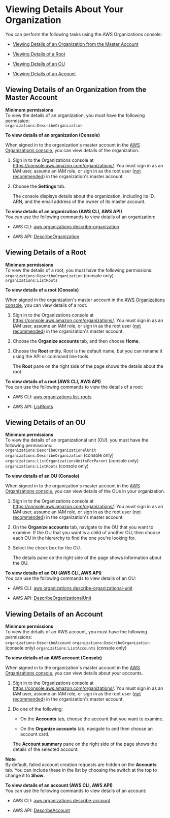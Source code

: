 # Viewing Details About Your Organization<a name="orgs_manage_org_details"></a>

You can perform the following tasks using the AWS Organizations console:

+ [Viewing Details of an Organization from the Master Account](#orgs_view_org)

+ [Viewing Details of a Root](#orgs_view_root)

+ [Viewing Details of an OU](#orgs_view_ou)

+ [Viewing Details of an Account](#orgs_view_account)

## Viewing Details of an Organization from the Master Account<a name="orgs_view_org"></a>

**Minimum permissions**  
To view the details of an organization, you must have the following permission:  
`organizations:DescribeOrganization`

**To view details of an organization \(Console\)**

When signed in to the organization's master account in the [AWS Organizations console](https://console.aws.amazon.com/organizations/), you can view details of the organization\.

1. Sign in to the Organizations console at [https://console\.aws\.amazon\.com/organizations/](https://console.aws.amazon.com/organizations/)\. You must sign in as an IAM user, assume an IAM role, or sign in as the root user \([not recommended](http://docs.aws.amazon.com/IAM/latest/UserGuide/best-practices.html#lock-away-credentials)\) in the organization's master account\.

1. Choose the **Settings** tab\.

   The console displays details about the organization, including its ID, ARN, and the email address of the owner of its master account\.

**To view details of an organization \(AWS CLI, AWS API\)**  
You can use the following commands to view details of an organization:

+ AWS CLI: [aws organizations describe\-organization](http://docs.aws.amazon.com/cli/latest/reference/organizations/describe-organization.html) 

+ AWS API: [DescribeOrganization](http://docs.aws.amazon.com/organizations/latest/APIReference/API_DescribeOrganization.html)

## Viewing Details of a Root<a name="orgs_view_root"></a>

**Minimum permissions**  
To view the details of a root, you must have the following permissions:  
`organizations:DescribeOrganization` \(console only\)
`organizations:ListRoots` 

**To view details of a root \(Console\)**

When signed in the organization's master account in the [AWS Organizations console](https://console.aws.amazon.com/organizations/), you can view details of a root\.

1. Sign in to the Organizations console at [https://console\.aws\.amazon\.com/organizations/](https://console.aws.amazon.com/organizations/)\. You must sign in as an IAM user, assume an IAM role, or sign in as the root user \([not recommended](http://docs.aws.amazon.com/IAM/latest/UserGuide/best-practices.html#lock-away-credentials)\) in the organization's master account\.

1. Choose the **Organize accounts** tab, and then choose **Home**\.

1. Choose the **Root** entity\. Root is the default name, but you can rename it using the API or command line tools\.

   The **Root** pane on the right side of the page shows the details about the root\.

**To view details of a root \(AWS CLI, AWS API\)**  
You can use the following commands to view the details of a root: 

+ AWS CLI: [aws organizations list\-roots](http://docs.aws.amazon.com/cli/latest/reference/organizations/list-roots.html) 

+ AWS API: [ListRoots](http://docs.aws.amazon.com/organizations/latest/APIReference/API_ListRoots.html)

## Viewing Details of an OU<a name="orgs_view_ou"></a>

**Minimum permissions**  
To view the details of an organizational unit \(OU\), you must have the following permissions:  
`organizations:DescribeOrganizationalUnit`
`organizations:DescribeOrganization` \(console only\)
`organizations:ListOrganizationsUnitsForParent` \(console only\)
`organizations:ListRoots` \(console only\)

**To view details of an OU \(Console\)**

When signed in to the organization's master account in the [AWS Organizations console](https://console.aws.amazon.com/organizations/), you can view details of the OUs in your organization\.

1. Sign in to the Organizations console at [https://console\.aws\.amazon\.com/organizations/](https://console.aws.amazon.com/organizations/)\. You must sign in as an IAM user, assume an IAM role, or sign in as the root user \([not recommended](http://docs.aws.amazon.com/IAM/latest/UserGuide/best-practices.html#lock-away-credentials)\) in the organization's master account\.

1. On the **Organize accounts** tab, navigate to the OU that you want to examine\. If the OU that you want is a child of another OU, then choose each OU in the hierarchy to find the one you're looking for\.

1. Select the check box for the OU\. 

   The details pane on the right side of the page shows information about the OU\.

**To view details of an OU \(AWS CLI, AWS API\)**  
You can use the following commands to view details of an OU:

+ AWS CLI: [aws organizations describe\-organizational\-unit](http://docs.aws.amazon.com/cli/latest/reference/organizations/describe-organizational-unit.html) 

+ AWS API: [DescribeOrganizationalUnit](http://docs.aws.amazon.com/organizations/latest/APIReference/API_DescribeOrganizationalUnit.html)

## Viewing Details of an Account<a name="orgs_view_account"></a>

**Minimum permissions**  
To view the details of an AWS account, you must have the following permissions:  
`organizations:DescribeAccount`
`organizations:DescribeOrganization` \(console only\)
`organizations:ListAccounts` \(console only\)

**To view details of an AWS account \(Console\)**

When signed in to the organization's master account in the [AWS Organizations console](https://console.aws.amazon.com/organizations/), you can view details about your accounts\.

1. Sign in to the Organizations console at [https://console\.aws\.amazon\.com/organizations/](https://console.aws.amazon.com/organizations/)\. You must sign in as an IAM user, assume an IAM role, or sign in as the root user \([not recommended](http://docs.aws.amazon.com/IAM/latest/UserGuide/best-practices.html#lock-away-credentials)\) in the organization's master account\.

1. Do one of the following:

   + On the **Accounts** tab, choose the account that you want to examine\.

   + On the **Organize accounts** tab, navigate to and then choose an account card\.

   The **Account summary** pane on the right side of the page shows the details of the selected account\.

**Note**  
By default, failed account creation requests are hidden on the **Accounts** tab\. You can include these in the list by choosing the switch at the top to change it to **Show**\.

**To view details of an account \(AWS CLI, AWS API\)**  
You can use the following commands to view details of an account:

+ AWS CLI: [aws organizations describe\-account](http://docs.aws.amazon.com/cli/latest/reference/organizations/describe-account.html) 

+ AWS API: [DescribeAccount](http://docs.aws.amazon.com/organizations/latest/APIReference/API_DescribeAccount.html)